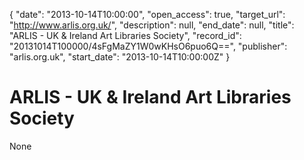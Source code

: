 {
  "date": "2013-10-14T10:00:00", 
  "open_access": true, 
  "target_url": "http://www.arlis.org.uk/", 
  "description": null, 
  "end_date": null, 
  "title": "ARLIS - UK & Ireland Art Libraries Society", 
  "record_id": "20131014T100000/4sFgMaZY1W0wKHsO6puo6Q==", 
  "publisher": "arlis.org.uk", 
  "start_date": "2013-10-14T10:00:00Z"
}

# ARLIS - UK & Ireland Art Libraries Society

None
